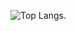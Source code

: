 ![Top Langs](https://github-readme-stats.vercel.app/api/top-langs/?username=auanK&theme=transparent).
